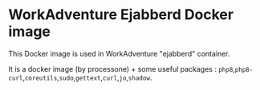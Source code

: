# WorkAdventure Ejabberd Docker image

This Docker image is used in WorkAdventure "ejabberd" container.

It is a docker image (by processone) + some useful packages : `php8`,`php8-curl`,`coreutils`,`sudo`,`gettext`,`curl`,`jo`,`shadow`.
